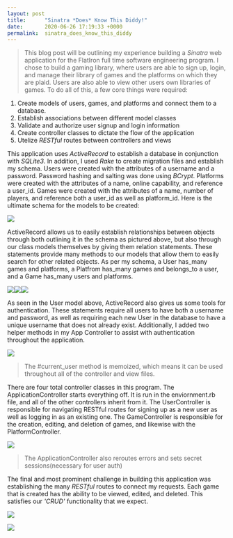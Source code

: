 ```yaml
---
layout: post
title:      "Sinatra *Does* Know This Diddy!"
date:       2020-06-26 17:19:33 +0000
permalink:  sinatra_does_know_this_diddy
---
```


> 
> This blog post will be outlining my experience building a *Sinatra* web application for the FlatIron full time software engineering program. I chose to build a gaming library, where users are able to sign up, login, and manage their library of games and the platforms on which they are plaid. Users are also able to view other users own libraries of games. To do all of this, a few core things were required:

1. Create models of users, games, and platforms and connect them to a database.
2. Establish associations between different model classes
3. Validate and authorize user signup and login information
4. Create controller classes to dictate the flow of the application
5. Utelize *RESTful* routes between controllers and views

This application uses *ActiveRecord* to establish a database in conjunction with *SQLite3*. In addition, I used *Rake* to create migration files and establish my schema. Users were created with the attributes of a username and a password. Password hashing and salting was done using *BCrypt*. Platforms were created with the attributes of a name, online capability, and reference a user_id. Games were created with the attributes of a name, number of players, and reference both a user_id as well as platform_id. Here is the ultimate schema for the models to be created:

![](https://imgur.com/a/LvrtRnL)

ActiveRecord allows us to easily establish relationships between objects through both outlining it in the schema as pictured above, but also through our class models themselves by giving them relation statements. These statements provide many methods to our models that allow them to easily search for other related objects. As per my schema, a User has_many games and platforms, a Platfrom has_many games and belongs_to a user, and a Game has_many users and platforms.

![](https://imgur.com/e0f1cHK)![](https://imgur.com/TA498DY)![](https://imgur.com/pU2hP2G) 

As seen in the User model above, ActiveRecord also gives us some tools for authentication. These statements require all users to have both a username and password, as well as requiring each new User in the database to have a unique username that does not already exist. Additionally, I added two helper methods in my App Controller to assist with authentication throughout the application.

![](https://imgur.com/fgmqbpx)
> The #current_user method is memoized, which means it can be used throughout all of the controller and view files.
> 

There are four total controller classes in this program. The ApplicationController starts everything off. It is run in the enviornment.rb file, and all of the other controllers inherit from it. The UserController is responsible for navigating RESTful routes for signing up as a new user as well as logging in as an existing one. The GameController is responsible for the creation, editing, and deletion of games, and likewise with the PlatformController.

![](https://imgur.com/LEy3qiv)
> The ApplicationController also reroutes errors and sets secret sessions(necessary for user auth)
> 

The final and most prominent challenge in building this application was establishing the many *RESTful* routes to connect my requests. Each game that is created has the ability to be viewed, edited, and deleted. This satisfies our *'CRUD'* functionality that we expect.

![](https://imgur.com/ubLkedk)

![](https://imgur.com/YuPNaIn)




